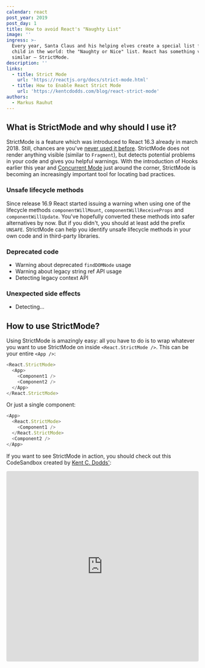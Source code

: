```yaml
---
calendar: react
post_year: 2019
post_day: 1
title: How to avoid React's "Naughty List"
image: ''
ingress: >-
  Every year, Santa Claus and his helping elves create a special list for every
  child in the world: the "Naughty or Nice" list. React has something very
  similar – StrictMode.
description: ''
links:
  - title: Strict Mode
    url: 'https://reactjs.org/docs/strict-mode.html'
  - title: How to Enable React Strict Mode
    url: 'https://kentcdodds.com/blog/react-strict-mode'
authors:
  - Markus Rauhut
---
```

## What is StrictMode and why should I use it?

StrictMode is a feature which was introduced to React 16.3 already in march 2018. Still, chances are you've [never used it before](https://medium.com/nmc-techblog/wait-youre-not-using-react-strictmode-a9713927a33b). StrictMode does not render anything visible (similar to `Fragment`), but detects potential problems in your code and gives you helpful warnings. With the introduction of Hooks earlier this year and [Concurrent Mode](https://reactjs.org/docs/concurrent-mode-intro.html) just around the corner, StrictMode is becoming an increasingly important tool for locating bad practices.

### Unsafe lifecycle methods

Since release 16.9 React started issuing a warning when using one of the lifecycle methods `componentWillMount`, `componentWillReceiveProps` and `componentWillUpdate`. You've hopefully converted these methods into safer alternatives by now. But if you didn't, you should at least add the prefix `UNSAFE`. StrictMode can help you identify unsafe lifecycle methods in your own code and in third-party libraries.

### Deprecated code

- Warning about deprecated `findDOMNode` usage
- Warning about legacy string ref API usage
- Detecting legacy context API

### Unexpected side effects

- Detecting...


## How to use StrictMode?

Using StrictMode is amazingly easy: all you have to do is to wrap whatever you want to use StrictMode on inside `<React.StrictMode />`. This can be your entire `<App />`:

```js 
<React.StrictMode>
  <App>
    <Component1 />
    <Component2 />
  </App>
</React.StrictMode>
```

Or just a single component:

```js 
<App>
  <React.StrictMode>
    <Component1 />
  </React.StrictMode>
  <Component2 />
</App>
```

If you want to see StrictMode in action, you should check out this CodeSandbox created by [Kent C. Dodds'](https://twitter.com/kentcdodds):

<iframe
     src="https://codesandbox.io/embed/y01q7vmpnz?autoresize=1&expanddevtools=1&fontsize=14&hidenavigation=1"
     style="width:100%; height:500px; border:0; border-radius: 4px; overflow:hidden;"
     title="React Codesandbox"
     allow="geolocation; microphone; camera; midi; vr; accelerometer; gyroscope; payment; ambient-light-sensor; encrypted-media; usb"
     sandbox="allow-modals allow-forms allow-popups allow-scripts allow-same-origin"
   ></iframe>
